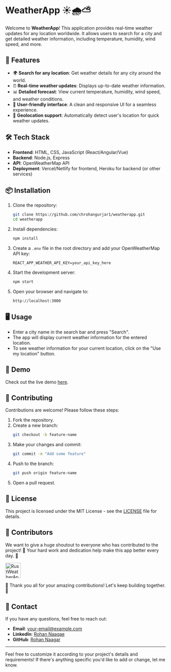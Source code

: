 
# WeatherApp ☀️🌧️⛅

Welcome to **WeatherApp**! This application provides real-time weather updates for any location worldwide. It allows users to search for a city and get detailed weather information, including temperature, humidity, wind speed, and more.

## 🚀 Features

- 🌍 **Search for any location**: Get weather details for any city around the world.
- ⏰ **Real-time weather updates**: Displays up-to-date weather information.
- 📊 **Detailed forecast**: View current temperature, humidity, wind speed, and weather conditions.
- 🎨 **User-friendly interface**: A clean and responsive UI for a seamless experience.
- 📍 **Geolocation support**: Automatically detect user's location for quick weather updates.

## 🛠️ Tech Stack

- **Frontend**: HTML, CSS, JavaScript (React/Angular/Vue)
- **Backend**: Node.js, Express
- **API**: OpenWeatherMap API
- **Deployment**: Vercel/Netlify for frontend, Heroku for backend (or other services)

## 📦 Installation

1. Clone the repository:
   ```bash
   git clone https://github.com/chrohangurjar1/weatherapp.git
   cd weatherapp
   ```

2. Install dependencies:
   ```bash
   npm install
   ```

3. Create a `.env` file in the root directory and add your OpenWeatherMap API key:
   ```env
   REACT_APP_WEATHER_API_KEY=your_api_key_here
   ```

4. Start the development server:
   ```bash
   npm start
   ```

5. Open your browser and navigate to:
   ```
   http://localhost:3000
   ```

## 🖥️ Usage

- Enter a city name in the search bar and press "Search".
- The app will display current weather information for the entered location.
- To see weather information for your current location, click on the "Use my location" button.

## 🌟 Demo

Check out the live demo [here](https://your-demo-link.com).

## 🤝 Contributing

Contributions are welcome! Please follow these steps:

1. Fork the repository.
2. Create a new branch:
   ```bash
   git checkout -b feature-name
   ```
3. Make your changes and commit:
   ```bash
   git commit -m "Add some feature"
   ```
4. Push to the branch:
   ```bash
   git push origin feature-name
   ```
5. Open a pull request.

## 📄 License

This project is licensed under the MIT License - see the [LICENSE](LICENSE) file for details.

## 🌟 Contributors

We want to give a huge shoutout to everyone who has contributed to the project! 🙌 Your hard work and dedication help make this app better every day. 💪

<a href="https://github.com/chrohangurjar1/RustWeatherApp/graphs/contributors">
  <img alt="RustWeatherApp contributors" height='48' src="https://contrib.rocks/image?repo=chrohangurjar1/RustWeatherApp&columns=24" />
</a>

🎉 Thank you all for your amazing contributions! Let's keep building together. 🚀


## 💬 Contact

If you have any questions, feel free to reach out:

- **Email**: your-email@example.com
- **LinkedIn**: [Rohan Naagae](https://www.linkedin.com/in/chrohangurjar1)
- **GitHub**: [Rohan Naagar](https://github.com/chrohangurjar1)

---

Feel free to customize it according to your project's details and requirements! If there's anything specific you'd like to add or change, let me know.
